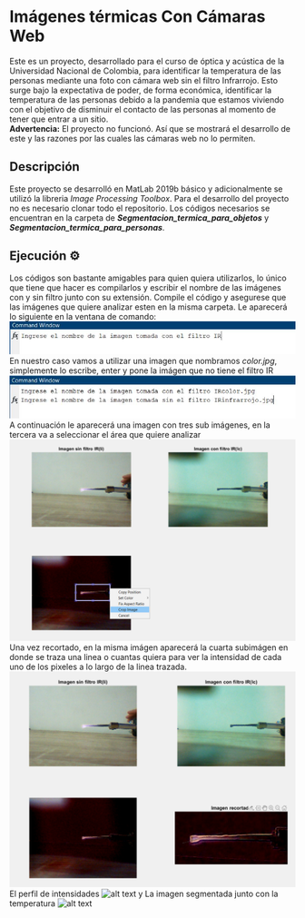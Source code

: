 # Imágenes térmicas Con Cámaras Web
Este es un proyecto, desarrollado para el curso de óptica y acústica de la Universidad Nacional de Colombia, para identificar la temperatura de las personas mediante 
una foto con cámara web sin el filtro Infrarrojo. Esto surge bajo la expectativa de poder, de forma económica, identificar la temperatura de las personas debido a la pandemia que estamos viviendo
con el objetivo de disminuir el contacto de las personas al momento de tener que entrar a un sitio.\
**Advertencia:** El proyecto no funcionó. Así que se mostrará el desarrollo de este y las razones por las cuales las cámaras web no lo permiten.
## Descripción
Este proyecto se desarrolló en MatLab 2019b básico y adicionalmente se utilizó la libreria *Image Processing Toolbox*. Para el desarrollo del proyecto no es necesario clonar todo el repositorio. Los códigos necesarios se encuentran en la carpeta de ***Segmentacion_termica_para_objetos*** y ***Segmentacion_termica_para_personas***.
## Ejecución ⚙️
Los códigos son bastante amigables para quien quiera utilizarlos, lo único que tiene que hacer es compilarlos y escribir el nombre de las imágenes con y sin filtro junto con su extensión. Compile el código y asegurese que las imágenes que quiere analizar esten en la misma carpeta. Le aparecerá lo siguiente en la ventana de comando:
![alt text](https://github.com/ljcaviedesb/Imagenes-Termicas/blob/master/1.JPG)
En nuestro caso vamos a utilizar una imagen que nombramos *color.jpg*, simplemente lo escribe, enter y pone la imágen que no tiene el filtro IR
![alt text](https://github.com/ljcaviedesb/Imagenes-Termicas/blob/master/2.JPG)
A continuación le aparecerá una imagen con tres sub imágenes, en la tercera va a seleccionar el área que quiere analizar
![alt text](https://github.com/ljcaviedesb/Imagenes-Termicas/blob/master/3.png)
Una vez recortado, en la misma imágen aparecerá la cuarta subimágen en donde se traza una linea o cuantas quiera para ver la intensidad de cada uno de los pixeles a lo largo de la linea trazada.
![alt text](https://github.com/ljcaviedesb/Imagenes-Termicas/blob/master/4.png)
El perfil de intensidades
![alt text](https://github.com/ljcaviedesb/Imagenes-Termicas/blob/master/Segmentacion%20Termica%20objetos/Cautín/Profile_fig2.jpg)
y La imagen segmentada junto con la temperatura 
![alt text](https://github.com/ljcaviedesb/Imagenes-Termicas/blob/master/Segmentacion%20Termica%20objetos/Cautín/Imagen_Segmentada_fig3.jpg)
